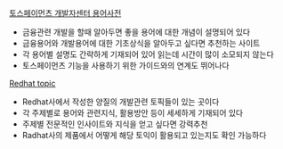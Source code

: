 [토스페이먼츠 개발자센터 용어사전](https://docs.tosspayments.com/resources/glossary/index)

- 금융관련 개발을 할때 알아두면 좋을 용어에 대한 개념이 설명되어 있다
- 금융용어와 개발용어에 대한 기초상식을 알아두고 싶다면 추천하는 사이트
- 각 용어별 설명도 간략하게 기재되어 있어 읽는데 시간이 많이 소모되지 않는다
- 토스페이먼츠 기능을 사용하기 위한 가이드와의 연계도 뛰어나다

[Redhat topic](https://www.redhat.com/ko/topics)

- Redhat사에서 작성한 양질의 개발관련 토픽들이 있는 곳이다
- 각 주제별로 용어와 관련지식, 활용방안 등이 세세하게 기재되어 있다
- 주제별 전문적인 인사이트와 지식을 얻고 싶다면 강력추천
- Radhat사의 제품에서 어떻게 해당 토익이 활용되고 있는지도 확인 가능하다
